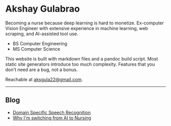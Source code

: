 # Akshay Gulabrao

Becoming a nurse because deep learning is hard to monetize. Ex-computer Vision Engineer with extensive experience in machine learning, web scraping, and AI-assisted tool use.

- BS Computer Engineering  
- MS Computer Science  

This website is built with markdown files and a pandoc build script. Most static site generators introduce too much complexity. Features that you don't need are a bug, not a bonus.

Reachable at [aksgula22@gmail.com](mailto:aksgula22@gmail.com).

---

## Blog
- [Domain Specific Speech Recognition](./voice_fake.html)
- [Why I'm switching from AI to Nursing](./nursing.html)
